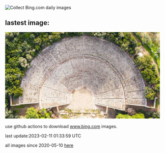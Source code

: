 ![Collect Bing.com daily images](https://github.com/counter2015/bing-daily-images/workflows/Collect%20Bing.com%20daily%20images/badge.svg)
## lastest image:
![](images/EpidaurusGreece.jpg)

use github actions to download www.bing.com images.

last update:2023-02-11 01:33:59 UTC

all images since 2020-05-10 [here](https://github.com/counter2015/bing-daily-images/tree/master/images) 
